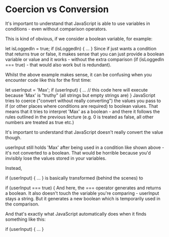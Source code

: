 # Coercion vs Conversion
It's important to understand that JavaScript is able to use variables in conditions - even without comparison operators.

This is kind of obvious, if we consider a boolean variable, for example:

let isLoggedIn = true;
if (isLoggedIn) {
    ...
}
Since if just wants a condition that returns true or false, it makes sense that you can just provide a boolean variable or value and it works - without the extra comparison (if (isLoggedIn === true) - that would also work but is redundant).

Whilst the above example makes sense, it can be confusing when you encounter code like this for the first time:

let userInput = 'Max';
if (userInput) {
    ... // this code here will execute because 'Max' is "truthy" (all strings but empty strings are)
}
JavaScript tries to coerce ("convert without really converting") the values you pass to if (or other places where conditions are required) to boolean values. That means that it tries to interpret 'Max' as a boolean - and there it follows the rules outlined in the previous lecture (e.g. 0 is treated as false, all other numbers are treated as true etc.)

It's important to understand that JavaScript doesn't really convert the value though.

userInput still holds 'Max' after being used in a condition like shown above - it's not converted to a boolean. That would be horrible because you'd invisibly lose the values stored in your variables.

Instead,

if (userInput) { ... }
is basically transformed (behind the scenes) to

if (userInput === true) {
And here, the === operator generates and returns a boolean. It also doesn't touch the variable you're comparing - userInput stays a string. But it generates a new boolean which is temporarily used in the comparison.

And that's exactly what JavaScript automatically does when it finds something like this:

if (userInput) { ... }